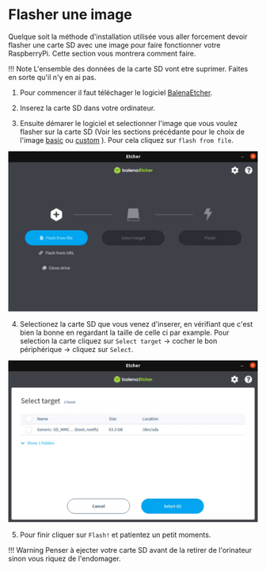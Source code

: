 # Flasher une image

Quelque soit la méthode d'installation utilisée vous aller forcement devoir flasher une carte SD avec une image pour faire fonctionner votre RaspberryPi. Cette section vous montrera comment faire.

!!! Note
    L'ensemble des données de la carte SD vont etre suprimer. Faites en sorte qu'il n'y en ai pas.

1. Pour commencer il faut téléchager le logiciel [BalenaEtcher](https://www.balena.io/etcher/).

2. Inserez la carte SD dans votre ordinateur.

3. Ensuite démarer le logiciel et selectionner l'image que vous voulez flasher sur la carte SD (Voir les sections précédante pour le choix de l'image [basic](Configuration_facile.md) ou [custom](Configuration_custom.md) ). Pour cela cliquez sur ``flash from file``.

![Balena](configuration/balena1.webp)

4. Selectionez la carte SD que vous venez d'inserer, en vérifiant que c'est bien la bonne en regardant la taille de celle ci par example. Pour selection la carte cliquez sur ``Select target`` -> cocher le bon périphérique -> cliquez sur ``Select``.

![Balena](configuration/balena3.webp)

5. Pour finir cliquer sur ``Flash!`` et patientez un petit moments.

!!! Warning
    Penser à ejecter votre carte SD avant de la retirer de l'orinateur sinon vous riquez de l'endomager.
